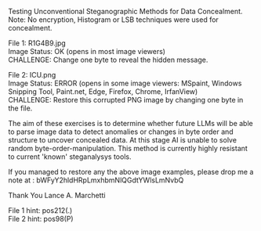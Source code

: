Testing Unconventional Steganographic Methods for Data Concealment.
Note: No encryption, Histogram or LSB techniques were used for concealment.
    
	
File 1:    R1G4B9.jpg   
  Image Status: OK   (opens in most image viewers)  
  CHALLENGE: Change one byte to reveal the hidden message.

	
File 2:    ICU.png  
  Image Status: ERROR (opens in some image viewers: MSpaint, Windows Snipping Tool, Paint.net, Edge, Firefox, Chrome, IrfanView)  
  CHALLENGE:  Restore this corrupted PNG image by changing one byte in the file. 
	
The aim of these exercises is to determine whether future LLMs will be able to parse image data to detect anomalies or changes in byte order and structure to uncover concealed data.
At this stage AI is unable to solve random byte-order-manipulation.
This method is currently highly resistant to current 'known' steganalysys tools.

	
 If you managed to restore any the above image examples, please drop me a note at : bWFyY2hldHRpLmxhbmNlQGdtYWlsLmNvbQ

Thank You
Lance A. Marchetti


File 1 hint:   pos212(.)   
File 2 hint:   pos98(P)  
















































































































































